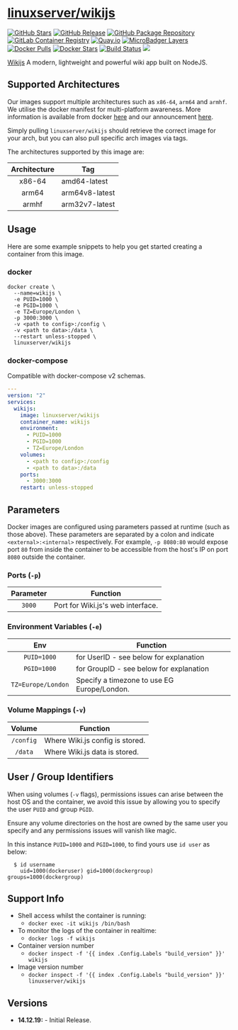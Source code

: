 # [linuxserver/wikijs](https://github.com/linuxserver/docker-wikijs)

[![GitHub Stars](https://img.shields.io/github/stars/linuxserver/docker-wikijs.svg?style=flat-square&color=E68523&logo=github&logoColor=FFFFFF)](https://github.com/linuxserver/docker-wikijs)
[![GitHub Release](https://img.shields.io/github/release/linuxserver/docker-wikijs.svg?style=flat-square&color=E68523&logo=github&logoColor=FFFFFF)](https://github.com/linuxserver/docker-wikijs/releases)
[![GitHub Package Repository](https://img.shields.io/static/v1.svg?style=flat-square&color=E68523&label=linuxserver.io&message=GitHub%20Package&logo=github&logoColor=FFFFFF)](https://github.com/linuxserver/docker-wikijs/packages)
[![GitLab Container Registry](https://img.shields.io/static/v1.svg?style=flat-square&color=E68523&label=linuxserver.io&message=GitLab%20Registry&logo=gitlab&logoColor=FFFFFF)](https://gitlab.com/Linuxserver.io/docker-wikijs/container_registry)
[![Quay.io](https://img.shields.io/static/v1.svg?style=flat-square&color=E68523&label=linuxserver.io&message=Quay.io)](https://quay.io/repository/linuxserver.io/wikijs)
[![MicroBadger Layers](https://img.shields.io/microbadger/layers/linuxserver/wikijs.svg?style=flat-square&color=E68523)](https://microbadger.com/images/linuxserver/wikijs "Get your own version badge on microbadger.com")
[![Docker Pulls](https://img.shields.io/docker/pulls/linuxserver/wikijs.svg?style=flat-square&color=E68523&label=pulls&logo=docker&logoColor=FFFFFF)](https://hub.docker.com/r/linuxserver/wikijs)
[![Docker Stars](https://img.shields.io/docker/stars/linuxserver/wikijs.svg?style=flat-square&color=E68523&label=stars&logo=docker&logoColor=FFFFFF)](https://hub.docker.com/r/linuxserver/wikijs)
[![Build Status](https://ci.linuxserver.io/view/all/job/Docker-Pipeline-Builders/job/docker-wikijs/job/master/badge/icon?style=flat-square)](https://ci.linuxserver.io/job/Docker-Pipeline-Builders/job/docker-wikijs/job/master/)
[![](https://lsio-ci.ams3.digitaloceanspaces.com/linuxserver/wikijs/latest/badge.svg)](https://lsio-ci.ams3.digitaloceanspaces.com/linuxserver/wikijs/latest/index.html)

[Wikijs](https://github.com/Requarks/wiki) A modern, lightweight and powerful wiki app built on NodeJS.

## Supported Architectures

Our images support multiple architectures such as `x86-64`, `arm64` and `armhf`. We utilise the docker manifest for multi-platform awareness. More information is available from docker [here](https://github.com/docker/distribution/blob/master/docs/spec/manifest-v2-2.md#manifest-list) and our announcement [here](https://blog.linuxserver.io/2019/02/21/the-lsio-pipeline-project/).

Simply pulling `linuxserver/wikijs` should retrieve the correct image for your arch, but you can also pull specific arch images via tags.

The architectures supported by this image are:

| Architecture | Tag |
| :----: | --- |
| x86-64 | amd64-latest |
| arm64 | arm64v8-latest |
| armhf | arm32v7-latest |


## Usage

Here are some example snippets to help you get started creating a container from this image.

### docker

```
docker create \
  --name=wikijs \
  -e PUID=1000 \
  -e PGID=1000 \
  -e TZ=Europe/London \
  -p 3000:3000 \
  -v <path to config>:/config \
  -v <path to data>:/data \
  --restart unless-stopped \
  linuxserver/wikijs
```


### docker-compose

Compatible with docker-compose v2 schemas.

```yaml
---
version: "2"
services:
  wikijs:
    image: linuxserver/wikijs
    container_name: wikijs
    environment:
      - PUID=1000
      - PGID=1000
      - TZ=Europe/London
    volumes:
      - <path to config>:/config
      - <path to data>:/data
    ports:
      - 3000:3000
    restart: unless-stopped
```

## Parameters

Docker images are configured using parameters passed at runtime (such as those above). These parameters are separated by a colon and indicate `<external>:<internal>` respectively. For example, `-p 8080:80` would expose port `80` from inside the container to be accessible from the host's IP on port `8080` outside the container.

### Ports (`-p`)

| Parameter | Function |
| :----: | --- |
| `3000` | Port for Wiki.js's web interface. |


### Environment Variables (`-e`)

| Env | Function |
| :----: | --- |
| `PUID=1000` | for UserID - see below for explanation |
| `PGID=1000` | for GroupID - see below for explanation |
| `TZ=Europe/London` | Specify a timezone to use EG Europe/London. |

### Volume Mappings (`-v`)

| Volume | Function |
| :----: | --- |
| `/config` | Where Wiki.js config is stored. |
| `/data` | Where Wiki.js data is stored. |



## User / Group Identifiers

When using volumes (`-v` flags), permissions issues can arise between the host OS and the container, we avoid this issue by allowing you to specify the user `PUID` and group `PGID`.

Ensure any volume directories on the host are owned by the same user you specify and any permissions issues will vanish like magic.

In this instance `PUID=1000` and `PGID=1000`, to find yours use `id user` as below:

```
  $ id username
    uid=1000(dockeruser) gid=1000(dockergroup) groups=1000(dockergroup)
```



## Support Info

* Shell access whilst the container is running:
  * `docker exec -it wikijs /bin/bash`
* To monitor the logs of the container in realtime:
  * `docker logs -f wikijs`
* Container version number
  * `docker inspect -f '{{ index .Config.Labels "build_version" }}' wikijs`
* Image version number
  * `docker inspect -f '{{ index .Config.Labels "build_version" }}' linuxserver/wikijs`

## Versions

* **14.12.19:** - Initial Release.

